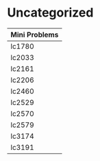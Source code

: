 # Uncategorized

| Mini Problems |
| ------------- |
| lc1780        |
| lc2033        |
| lc2161        |
| lc2206        |
| lc2460        |
| lc2529        |
| lc2570        |
| lc2579        |
| lc3174        |
| lc3191        |
